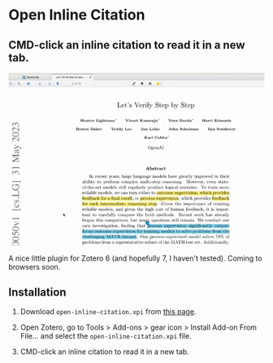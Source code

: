 # Open Inline Citation
## CMD-click an inline citation to read it in a new tab.


![](imgs/demo.webp)

A nice little plugin for Zotero 6 (and hopefully 7, I haven't tested).
Coming to browsers soon.

## Installation

1. Download `open-inline-citation.xpi` from [this page](https://github.com/andrew-healey/open-inline-citation/releases/latest).

2. Open Zotero, go to Tools > Add-ons > gear icon > Install Add-on From File... and select the `open-inline-citation.xpi` file.

3. CMD-click an inline citation to read it in a new tab.

